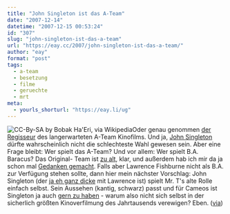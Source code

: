 ```yaml
---
title: "John Singleton ist das A-Team"
date: "2007-12-14"
datetime: "2007-12-15 00:53:24"
id: "307"
slug: "john-singleton-ist-das-a-team"
url: "https://eay.cc/2007/john-singleton-ist-das-a-team/"
author: "eay"
format: "post"
tags:
  - a-team
  - besetzung
  - filme
  - geruechte
  - mrt
meta:
  - yourls_shorturl: "https://eay.li/ug"
---
```


![](/uploads/2007/singleton.jpg "CC-By-SA by Bobak Ha'Eri, via Wikipedia")Oder genau genommen [der Regisseur](http://www.empireonline.com/news/feed.asp?NID=21662) des langerwarteten A-Team Kinofilms. Und ja, [John Singleton](http://de.wikipedia.org/wiki/John_Singleton) dürfte wahrscheinlich nicht die schlechteste Wahl gewesen sein. Aber eine Frage bleibt: Wer spielt das A-Team? Und vor allem: Wer spielt B.A. Baracus? Das Original- Team ist [zu alt](//eay.cc/2007/bring-back-the-a-team/), klar, und außerdem hab ich mir da ja schon mal [Gedanken gemacht](//eay.cc/2007/the-new-a-team/). Falls aber Lawrence Fishburne nicht als B.A. zur Verfügung stehen sollte, dann hier mein nächster Vorschlag: John Singleton (der [ja eh ganz dicke](http://anonym.to/?http://www.viewimages.com/Search.aspx?mid=2431251&epmid=3) mit Lawrence ist) spielt Mr. T's alte Rolle einfach selbst. Sein Aussehen (kantig, schwarz) passt und für Cameos ist Singleton ja auch [gern zu haben](http://www.imdb.com/name/nm0005436/#actor2000) - warum also nicht sich selbst in der sicherlich größten Kinoverfilmung des Jahrtausends verewigen? Eben. ([via](http://www.fuenf-filmfreunde.de/2007/12/14/john-singleton-macht-das-a-team/))
